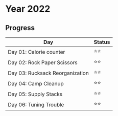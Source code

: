 # Year 2022

## Progress

| Day                             | Status |
| ------------------------------- | ------ |
| Day 01: Calorie counter         | ⭐⭐   |
| Day 02: Rock Paper Scissors     | ⭐⭐   |
| Day 03: Rucksack Reorganization | ⭐⭐   |
| Day 04: Camp Cleanup            | ⭐⭐   |
| Day 05: Supply Stacks           | ⭐⭐   |
| Day 06: Tuning Trouble          | ⭐⭐   |
